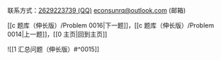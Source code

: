 联系方式：<a href="https://qm.qq.com/q/iA1sKuakak">2629223739 (QQ)</a> <a href="mailto:econsunrq@outlook.com">econsunrq@outlook.com (邮箱)</a>

[[c 题库（伸长版）/Problem 0016|下一题]]，[[c 题库（伸长版）/Problem 0014|上一题]]，[[0 主页|回到主页]]

![[1 汇总问题（伸长版）#^0015]]
